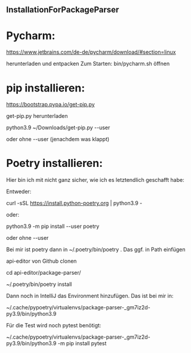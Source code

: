 ## InstallationForPackageParser

# Pycharm:

https://www.jetbrains.com/de-de/pycharm/download/#section=linux

herunterladen und entpacken
Zum Starten: bin/pycharm.sh öffnen

# pip installieren:

https://bootstrap.pypa.io/get-pip.py

get-pip.py herunterladen

python3.9 ~/Downloads/get-pip.py --user

oder ohne --user (jenachdem was klappt)

# Poetry installieren:

Hier bin ich mit nicht ganz sicher, wie ich es letztendlich geschafft habe:

Entweder:

curl -sSL https://install.python-poetry.org | python3.9 -

oder:

python3.9 -m pip install --user poetry

oder ohne --user

Bei mir ist poetry dann in ~/.poetry/bin/poetry . Das ggf. in Path einfügen

api-editor von Github clonen

cd api-editor/package-parser/

~/.poetry/bin/poetry install

Dann noch in IntelliJ das Environment hinzufügen. Das ist bei mir in:

~/.cache/pypoetry/virtualenvs/package-parser-_gm7iz2d-py3.9/bin/python3.9

Für die Test wird noch pytest benötigt:

~/.cache/pypoetry/virtualenvs/package-parser-_gm7iz2d-py3.9/bin/python3.9 -m pip install pytest
